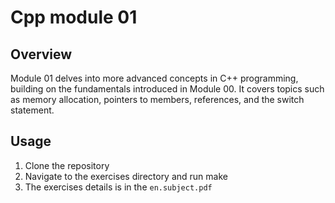 # Cpp module 01

## Overview

Module 01 delves into more advanced concepts in C++ programming, building on the fundamentals introduced in Module 00. It covers topics such as memory allocation, pointers to members, references, and the switch statement.

## Usage

1. Clone the repository
2. Navigate to the exercises directory and run make
3. The exercises details is in the `en.subject.pdf`
